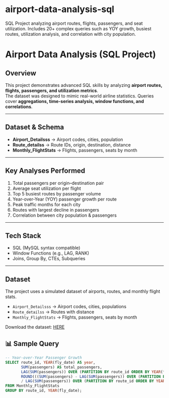 # airport-data-analysis-sql
SQL Project analyzing airport routes, flights, passengers, and seat utilization. Includes 20+ complex queries such as YOY growth, busiest routes, utilization analysis, and correlation with city population.
# Airport Data Analysis (SQL Project)

##  Overview
This project demonstrates advanced SQL skills by analyzing **airport routes, flights, passengers, and utilization metrics**.  
The dataset was designed to mimic real-world airline statistics. Queries cover **aggregations, time-series analysis, window functions, and correlations**.

---

##  Dataset & Schema
- **Airport_Detailsss** → Airport codes, cities, population  
- **Route_detailss** → Route IDs, origin, destination, distance  
- **Monthly_FlightStats** → Flights, passengers, seats by month  

---

##  Key Analyses Performed
1. Total passengers per origin–destination pair  
2. Average seat utilization per flight  
3. Top 5 busiest routes by passenger volume  
4. Year-over-Year (YOY) passenger growth per route  
5. Peak traffic months for each city  
6. Routes with largest decline in passengers  
7. Correlation between city population & passengers  

---

##  Tech Stack
- SQL (MySQL  syntax compatible)  
- Window Functions (e.g., LAG, RANK)  
- Joins, Group By, CTEs, Subqueries  

---
##  Dataset
The project uses a simulated dataset of airports, routes, and monthly flight stats.  
- `Airport_Detailsss` → Airport codes, cities, populations  
- `Route_detailss` → Routes with distance  
- `Monthly_FlightStats` → Flights, passengers, seats by month  

Download the dataset: [HERE](https://github.com/alok-insights-ai/airport-data-analysis-sql/blob/main/Airport101.txt)  

## 📊 Sample Query
```sql
-- Year-over-Year Passenger Growth
SELECT route_id, YEAR(fly_date) AS year,
       SUM(passengers) AS total_passengers,
       LAG(SUM(passengers)) OVER (PARTITION BY route_id ORDER BY YEAR(fly_date)) AS prev_year_passengers,
       ROUND(((SUM(passengers) - LAG(SUM(passengers)) OVER (PARTITION BY route_id ORDER BY YEAR(fly_date)))
       / LAG(SUM(passengers)) OVER (PARTITION BY route_id ORDER BY YEAR(fly_date))) * 100, 2) AS yoy_growth_percent
FROM Monthly_FlightStats
GROUP BY route_id, YEAR(fly_date);

